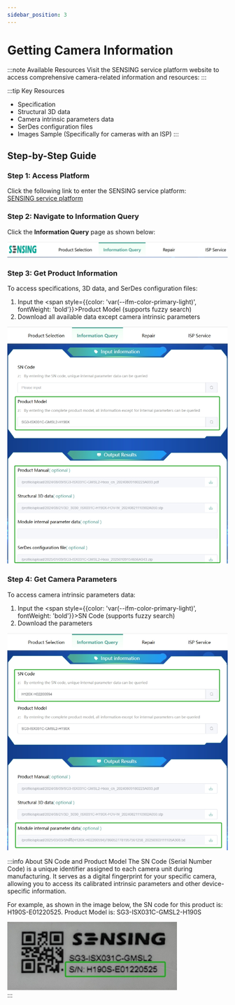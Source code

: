 ```yaml
---
sidebar_position: 3
---
```


# Getting Camera Information

:::note Available Resources
Visit the SENSING service platform website to access comprehensive camera-related information and resources:
:::

:::tip Key Resources
- Specification
- Structural 3D data
- Camera intrinsic parameters data
- SerDes configuration files
- Images Sample (Specifically for cameras with an ISP)
:::

## Step-by-Step Guide

### Step 1: Access Platform
Click the following link to enter the SENSING service platform:  
[SENSING service platform](http://service.sensing-world.com/)

### Step 2: Navigate to Information Query
Click the **Information Query** page as shown below:

<div style={{textAlign: 'center', marginBottom: '2rem'}}>
    <img src="https://raw.githubusercontent.com/1214658495/myWikiFiles/main/Nvidia_jetson/Service/service_tab2.png" alt="Information Query Page" style={{maxWidth: '90%', height: 'auto'}} />
</div>

### Step 3: Get Product Information
To access specifications, 3D data, and SerDes configuration files:

1. Input the <span style={{color: 'var(--ifm-color-primary-light)', fontWeight: 'bold'}}>Product Model</span> (supports fuzzy search)
2. Download all available data except camera intrinsic parameters

<div style={{textAlign: 'center', marginBottom: '2rem'}}>
    <img src="https://raw.githubusercontent.com/1214658495/myWikiFiles/main/Nvidia_jetson/Service/service_tab2_model.png" alt="Product Model Search" style={{maxWidth: '90%', height: 'auto'}} />
</div>

### Step 4: Get Camera Parameters
To access camera intrinsic parameters data:

1. Input the <span style={{color: 'var(--ifm-color-primary-light)', fontWeight: 'bold'}}>SN Code</span> (supports fuzzy search)
2. Download the parameters

<div style={{textAlign: 'center', marginBottom: '2rem'}}>
    <img src="https://raw.githubusercontent.com/1214658495/myWikiFiles/main/Nvidia_jetson/Service/service_tab2_SN.png" alt="SN Code Search" style={{maxWidth: '90%', height: 'auto'}} />
</div>

:::info About SN Code and Product Model
The SN Code (Serial Number Code) is a unique identifier assigned to each camera unit during manufacturing. It serves as a digital fingerprint for your specific camera, allowing you to access its calibrated intrinsic parameters and other device-specific information.

For example, as shown in the image below, the SN code for this product is: H190S-E01220525. Product Model is: SG3-ISX031C-GMSL2-H190S

<div style={{textAlign: 'center', marginTop: '1rem'}}>
    <img src="https://raw.githubusercontent.com/1214658495/myWikiFiles/main/Camera/SN/SN_code.png" alt="SN Code Example" style={{maxWidth: '300px', height: 'auto'}} />
</div>
:::


